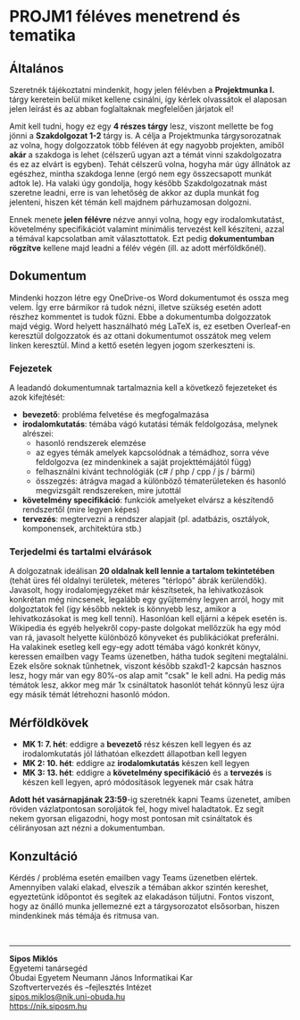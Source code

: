# PROJM1 féléves menetrend és tematika

## Általános

Szeretnék tájékoztatni mindenkit, hogy jelen félévben a **Projektmunka I.** tárgy keretein belül miket kellene csinálni, így kérlek olvassátok el alaposan jelen leírást és az abban foglaltaknak megfelelően járjatok el!

Amit kell tudni, hogy ez egy **4 részes tárgy** lesz, viszont mellette be fog jönni a **Szakdolgozat 1-2** tárgy is. A célja a Projektmunka tárgysorozatnak az volna, hogy dolgozzatok több féléven át egy nagyobb projekten, amiből **akár** a szakdoga is lehet (célszerű ugyan azt a témát vinni szakdolgozatra és ez az elvárt is egyben). Tehát célszerű volna, hogyha már úgy állnátok az egészhez, mintha szakdoga lenne (ergó nem egy összecsapott munkát adtok le). Ha valaki úgy gondolja, hogy később Szakdolgozatnak mást szeretne leadni, erre is van lehetőség de akkor az dupla munkát fog jelenteni, hiszen két témán kell majdnem párhuzamosan dolgozni.

Ennek menete **jelen félévre** nézve annyi volna, hogy egy irodalomkutatást, követelmény specifikációt valamint minimális tervezést kell készíteni, azzal a témával kapcsolatban amit választottatok. Ezt pedig **dokumentumban rögzítve** kellene majd leadni a félév végén (ill. az adott mérföldkőnél).

## Dokumentum

Mindenki hozzon létre egy OneDrive-os Word dokumentumot és ossza meg velem. Így erre bármikor rá tudok nézni, illetve szükség esetén adott részhez kommentet is tudok fűzni. Ebbe a dokumentumba dolgozzatok majd végig. Word helyett használható még LaTeX is, ez esetben Overleaf-en keresztül dolgozzatok és az ottani dokumentumot osszátok meg velem linken keresztül. Mind a kettő esetén legyen jogom szerkeszteni is.

### Fejezetek

A leadandó dokumentumnak tartalmaznia kell a következő fejezeteket és azok kifejtését:

- **bevezető**: probléma felvetése és megfogalmazása
- **irodalomkutatás**: témába vágó kutatási témák feldolgozása, melynek alrészei:
  - hasonló rendszerek elemzése
  - az egyes témák amelyek kapcsolódnak a témádhoz, sorra véve feldolgozva (ez mindenkinek a saját projekttémájától függ)
  - felhasználni kívánt technológiák (c# / php / cpp / js / bármi)
  - összegzés: átrágva magad a különböző tématerületeken és hasonló megvizsgált rendszereken, mire jutottál
- **követelmény specifikáció**: funkciók amelyeket elvársz a készítendő rendszertől (mire legyen képes)
- **tervezés**: megtervezni a rendszer alapjait (pl. adatbázis, osztályok, komponensek, architektúra stb.)

### Terjedelmi és tartalmi elvárások

A dolgozatnak ideálisan **20 oldalnak kell lennie a tartalom tekintetében** (tehát üres fél oldalnyi területek, méteres "térlopó" ábrák kerülendők). Javasolt, hogy irodalomjegyzéket már készítsetek, ha lehivatkozások konkrétan még nincsenek, legalább egy gyűjtemény legyen arról, hogy mit dolgoztatok fel (így később nektek is könnyebb lesz, amikor a lehivatkozásokat is meg kell tenni). Hasonlóan kell eljárni a képek esetén is. Wikipedia és egyéb helyekről copy-paste dolgokat mellőzzük ha egy mód van rá, javasolt helyette különböző könyveket és publikációkat preferálni. Ha valakinek esetleg kell egy-egy adott témába vágó konkrét könyv, keressen emailben vagy Teams üzenetben, hátha tudok segíteni megtalálni. Ezek elsőre soknak tűnhetnek, viszont később szakd1-2 kapcsán hasznos lesz, hogy már van egy 80%-os alap amit "csak" le kell adni. Ha pedig más témátok lesz, akkor meg már 1x csináltatok hasonlót tehát könnyű lesz újra egy másik témát létrehozni hasonló módon.

## Mérföldkövek

- **MK 1: 7. hét**: eddigre a **bevezető** rész készen kell legyen és az irodalomkutatás jól láthatóan elkezdett állapotban kell legyen
- **MK 2: 10. hét**: eddigre az **irodalomkutatás** készen kell legyen
- **MK 3: 13. hét**: eddigre a **követelmény specifikáció** és a **tervezés** is készen kell legyen, apró módosítások legyenek már csak hátra

**Adott hét vasárnapjának 23:59**-ig szeretnék kapni Teams üzenetet, amiben röviden vázlatpontosan soroljátok fel, hogy mivel haladtatok. Ez segít nekem gyorsan eligazodni, hogy most pontosan mit csináltatok és célirányosan azt nézni a dokumentumban.

## Konzultáció

Kérdés / probléma esetén emailben vagy Teams üzenetben elértek. Amennyiben valaki elakad, elveszik a témában akkor szintén kereshet, egyeztetünk időpontot és segítek az elakadáson túljutni. Fontos viszont, hogy az önálló munka jellemezné ezt a tárgysorozatot elsősorban, hiszen mindenkinek más témája és ritmusa van.

<br>

---

**Sipos Miklós**\
Egyetemi tanársegéd\
Óbudai Egyetem Neumann János Informatikai Kar\
Szoftvertervezés és –fejlesztés Intézet\
<sipos.miklos@nik.uni-obuda.hu>\
<https://nik.siposm.hu>
